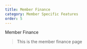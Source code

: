 ```yaml
---
title: Member Finance
category: Member Specific Features
order: 5
---
```


Member Finance

> This is the member finance page
